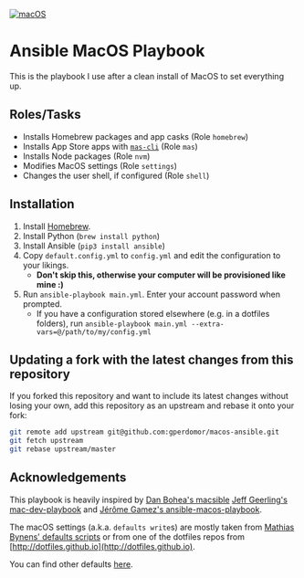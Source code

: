 [![macOS](https://github.com/gperdomor/macOS-ansible/actions/workflows/ci.yml/badge.svg)](https://github.com/gperdomor/macOS-ansible/actions/workflows/ci.yml)

# Ansible MacOS Playbook

This is the playbook I use after a clean install of MacOS to set everything up.

## Roles/Tasks

- Installs Homebrew packages and app casks (Role `homebrew`)
- Installs App Store apps with [`mas-cli`](https://github.com/mas-cli/mas) (Role `mas`)
- Installs Node packages (Role `nvm`)
- Modifies MacOS settings (Role `settings`)
- Changes the user shell, if configured (Role `shell`)

## Installation

1. Install [Homebrew](https://brew.sh).
1. Install Python (`brew install python`)
1. Install Ansible (`pip3 install ansible`)
1. Copy `default.config.yml` to `config.yml` and edit the configuration to your likings.
   - **Don't skip this, otherwise your computer will be provisioned like mine :)**
1. Run `ansible-playbook main.yml`. Enter your account password when prompted.
   - If you have a configuration stored elsewhere (e.g. in a dotfiles folders), run `ansible-playbook main.yml --extra-vars=@/path/to/my/config.yml`

## Updating a fork with the latest changes from this repository

If you forked this repository and want to include its latest changes without losing your own,
add this repository as an upstream and rebase it onto your fork:

```bash
git remote add upstream git@github.com:gperdomor/macos-ansible.git
git fetch upstream
git rebase upstream/master
```

## Acknowledgements

This playbook is heavily inspired by
[Dan Bohea's macsible](https://github.com/macsible/macsible)
[Jeff Geerling's mac-dev-playbook](https://github.com/geerlingguy/mac-dev-playbook) and [Jérôme Gamez's ansible-macos-playbook](https://github.com/jeromegamez/ansible-macos-playbook).

The macOS settings (a.k.a. `defaults write`s) are mostly taken from
[Mathias Bynens' defaults scripts](https://mths.be/macos) or from one of the
dotfiles repos from [http://dotfiles.github.io](http://dotfiles.github.io).

You can find other defaults [here](https://macos-defaults.com).
